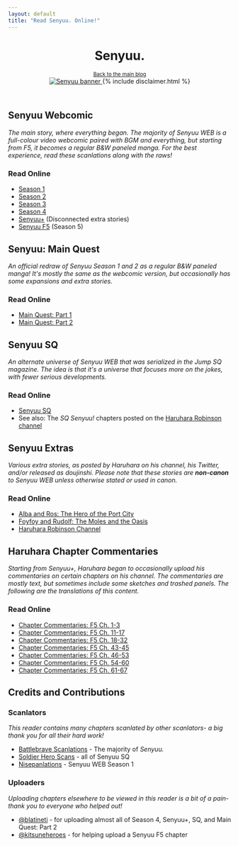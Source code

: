 ```yaml
---
layout: default
title: "Read Senyuu. Online!"
---
```


<header>
  <h1>Senyuu.</h1>
  <small><a href="https://kimamanitranslate.tumblr.com/">Back to the main blog</a></small><br>
  <a rel="noopener noreferrer" target="_blank" href="https://seiga.nicovideo.jp/comic/senyu">
    <img src="https://i.imgur.com/8frOGaF.png" alt="Senyuu banner">
  </a>
  {% include disclaimer.html %}
</header>

<main>
<h2>Senyuu Webcomic</h2>
<em>The main story, where everything began. The majority of Senyuu WEB is a full-colour video webcomic paired with BGM and everything, but starting from F5, it becomes a regular B&W paneled manga. For the best experience, read these scanlations along with the raws!</em>
<h3>Read Online</h3>
<ul class="index">
  <li><a href="{{ site.baseurl }}/chapters/s1">Season 1</a></li>
  <li><a href="{{ site.baseurl }}/chapters/s2">Season 2</a></li>
  <li><a href="{{ site.baseurl }}/chapters/s3">Season 3</a></li>
  <li><a href="{{ site.baseurl }}/chapters/s4">Season 4</a></li>
  <li><a href="{{ site.baseurl }}/chapters/plus">Senyuu+</a> (Disconnected extra stories)</li>
  <li><a href="{{ site.baseurl }}/chapters/f5">Senyuu F5</a> (Season 5)</li>
</ul>
<h2>Senyuu: Main Quest</h2>
<em>An official redraw of Senyuu Season 1 and 2 as a regular B&W paneled manga! It's mostly the same as the webcomic version, but occasionally has some expansions and extra stories.</em>
<h3>Read Online</h3>
<ul class="index">
  <li><a href="{{ site.baseurl }}/chapters/mq1">Main Quest: Part 1</a></li>
  <li><a href="{{ site.baseurl }}/chapters/mq2">Main Quest: Part 2</a></li>
</ul>
<h2>Senyuu SQ</h2>
<em>An alternate universe of Senyuu WEB that was serialized in the Jump SQ magazine. The idea is that it's a universe that focuses more on the jokes, with fewer serious developments.</em>
<h3>Read Online</h3>
<ul class="index">
  <li><a href="{{ site.baseurl }}/chapters/sq">Senyuu SQ</a></li>
  <li>See also: The <em>SQ Senyuu!</em> chapters posted on the <a href="{{ site.baseurl }}/chapters/haruhara-channel">Haruhara Robinson channel</a></li>
</ul>
<h2>Senyuu Extras</h2>
<em>Various extra stories, as posted by Haruhara on his channel, his Twitter, and/or released as doujinshi. Please note that these stories are <strong>non-canon</strong> to Senyuu WEB unless otherwise stated or used in canon.</em>
<h3>Read Online</h3>
<ul class="index">
  <li><a href="{{ site.baseurl }}/readers/haruhara-channel?chapter=1-1">Alba and Ros: The Hero of the Port City</a></li>
  <li><a href="{{ site.baseurl }}/readers/haruhara-channel?chapter=1-2">Foyfoy and Rudolf: The Moles and the Oasis</a></li>
  <li><a href="{{ site.baseurl }}/chapters/haruhara-channel">Haruhara Robinson Channel</a></li>
</ul>
<h2 id="commentary">Haruhara Chapter Commentaries</h2>
<em>Starting from Senyuu+, Haruhara began to occasionally upload his commentaries on certain chapters on his channel. The commentaries are mostly text, but sometimes include some sketches and trashed panels. The following are the translations of this content.</em>
<h3>Read Online</h3>
<ul class="index">
  <li><a href="https://kimamanitranslate.tumblr.com/post/645695654591610880/haruharas-chapter-commentaries-senyuu-f5-ch-1-3">Chapter Commentaries: F5 Ch. 1-3</a></li>
  <li><a href="https://kimamanitranslate.tumblr.com/post/645695651985997825/haruharas-chapter-commentaries-senyuu-f5-ch">Chapter Commentaries: F5 Ch. 11-17</a></li>
  <li><a href="https://kimamanitranslate.tumblr.com/post/645695649106575360/haruharas-chapter-commentaries-senyuu-f5-ch">Chapter Commentaries: F5 Ch. 18-32</a></li>
  <li><a href="https://kimamanitranslate.tumblr.com/post/645695635681640448/haruharas-chapter-commentaries-senyuu-f5-ch">Chapter Commentaries: F5 Ch. 43-45</a></li>
  <li><a href="https://kimamanitranslate.tumblr.com/post/656215996832661504/haruharas-chapter-commentaries-senyuu-f5-ch">Chapter Commentaries: F5 Ch. 46-53</a></li>
  <li><a href="https://kimamanitranslate.tumblr.com/post/667892325324898304/haruharas-chapter-commentaries-senyuu-f5-ch">Chapter Commentaries: F5 Ch. 54-60</a></li>
  <li><a href="https://kimamanitranslate.tumblr.com/post/679926116963713024/haruharas-chapter-commentaries-senyuu-f5-ch">Chapter Commentaries: F5 Ch. 61-67</a></li>
</ul>
<div class="alert flat">
  <h2>Credits and Contributions</h2>
  <h3>Scanlators</h3>
  <em>This reader contains many chapters scanlated by other scanlators- a big thank you for all their hard work!</em>
  <ul class="index">
    <li><a href="https://battlebrave.co.vu">Battlebrave Scanlations</a> - The majority of <em>Senyuu.</em></li>
    <li><a href="https://soldier-hero.tumblr.com/">Soldier Hero Scans</a> - all of Senyuu SQ</li>
    <li><a href="https://nisepanlations.tumblr.com">Nisepanlations</a> - Senyuu WEB Season 1</li>
  </ul>
  <h3>Uploaders</h3>
  <em>Uploading chapters elsewhere to be viewed in this reader is a bit of a pain- thank you to everyone who helped out!</em>
  <ul class="index">
    <li><a href="https://blatineti.tumblr.com">@blatineti</a> - for uploading almost all of Season 4, Senyuu+, SQ, and Main Quest: Part 2</li>
    <li><a href="https://kitsuneheroes.tumblr.com/">@kitsuneheroes</a> - for helping upload a Senyuu F5 chapter</li>
  </ul>
</div>
</main>